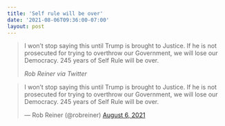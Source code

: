 ```yaml
---
title: 'Self rule will be over'
date: '2021-08-06T09:36:00-07:00'
layout: post
---
```


> I won’t stop saying this until Trump is brought to Justice. If he is not prosecuted for trying to overthrow our Government, we will lose our Democracy. 245 years of Self Rule will be over.
>
> <cite>Rob Reiner via Twitter</cite>

<blockquote class="twitter-tweet"><p lang="en" dir="ltr">I won’t stop saying this until Trump is brought to Justice. If he is not prosecuted for trying to overthrow our Government, we will lose our Democracy. 245 years of Self Rule will be over.</p>&mdash; Rob Reiner (@robreiner) <a href="https://twitter.com/robreiner/status/1423791661176393730?ref_src=twsrc%5Etfw">August 6, 2021</a></blockquote> <script async src="https://platform.twitter.com/widgets.js" charset="utf-8"></script>
